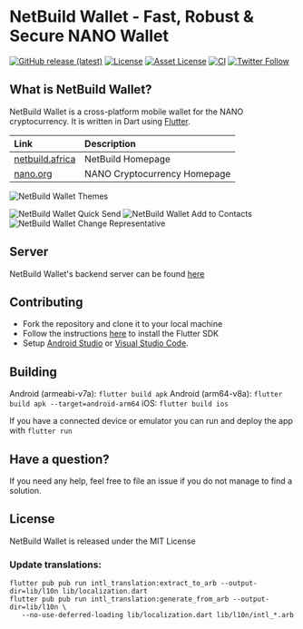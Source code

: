 # NetBuild Wallet - Fast, Robust & Secure NANO Wallet

[![GitHub release (latest)](https://img.shields.io/github/v/release/appditto/natrium_wallet_flutter)](https://github.com/appditto/natrium_wallet_flutter/releases) [![License](https://img.shields.io/badge/license-MIT-green)](https://github.com/appditto/natrium_wallet_flutter/blob/master/LICENSE) [![Asset License](https://img.shields.io/badge/asset%20license-proprietary-orange)](https://github.com/appditto/natrium_wallet_flutter/blob/master/LICENSE) [![CI](https://github.com/appditto/natrium_wallet_flutter/workflows/CI/badge.svg)](https://github.com/appditto/natrium_wallet_flutter/actions?query=workflow%3ACI) [![Twitter Follow](https://img.shields.io/twitter/follow/NatriumIO?style=social)](https://twitter.com/intent/follow?screen_name=NatriumIO)


## What is NetBuild Wallet?

NetBuild Wallet is a cross-platform mobile wallet for the NANO cryptocurrency. It is written in Dart using [Flutter](https://flutter.io).

| Link | Description |
| :----- | :------ |
[netbuild.africa](https://natrium.io) | NetBuild Homepage
[nano.org](https://nano.org) | NANO Cryptocurrency Homepage

![NetBuild Wallet Themes](https://natrium.io/assets/natrium-themes.jpg)

![NetBuild Wallet Quick Send](https://natrium.io/assets/natrium-qt-1.gif) ![NetBuild Wallet Add to Contacts](https://natrium.io/assets/natrium-qt-2.gif) ![NetBuild Wallet Change Representative](https://natrium.io/assets/natrium-qt-4.gif)

## Server

NetBuild Wallet's backend server can be found [here](https://github.com/appditto/natrium-wallet-server)

## Contributing

* Fork the repository and clone it to your local machine
* Follow the instructions [here](https://flutter.io/docs/get-started/install) to install the Flutter SDK
* Setup [Android Studio](https://flutter.io/docs/development/tools/android-studio) or [Visual Studio Code](https://flutter.io/docs/development/tools/vs-code).

## Building

Android (armeabi-v7a): `flutter build apk`
Android (arm64-v8a): `flutter build apk --target=android-arm64`
iOS: `flutter build ios`

If you have a connected device or emulator you can run and deploy the app with `flutter run`

## Have a question?

If you need any help, feel free to file an issue if you do not manage to find a solution.

## License

NetBuild Wallet is released under the MIT License

### Update translations:

```
flutter pub pub run intl_translation:extract_to_arb --output-dir=lib/l10n lib/localization.dart
flutter pub pub run intl_translation:generate_from_arb --output-dir=lib/l10n \
   --no-use-deferred-loading lib/localization.dart lib/l10n/intl_*.arb
```

